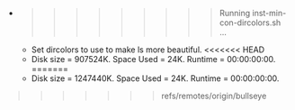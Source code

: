 * >>>>>>>>> Running inst-min-con-dircolors.sh ...
  * Set dircolors to use  to make ls more beautiful.
<<<<<<< HEAD
  * Disk size = 907524K. Space Used = 24K. Runtime = 00:00:00:00.
=======
  * Disk size = 1247440K. Space Used = 24K. Runtime = 00:00:00:00.
>>>>>>> refs/remotes/origin/bullseye
